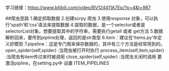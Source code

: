学习链接：https://www.bilibili.com/video/BV124411A7Ep/?p=4&t=987

##爬虫思路
1.确定抓取数据
2.创建scrpy 爬虫
3.使用response 对象，可以执行‘xpath’和‘css’语法来提取数据
4.提取的数据，是一个selector或者是selectorList对象。想要提取其中的字符串，需要执行getall 或者 get方法
5.数据解析回来，要传到pipline处理，返回的是str类型
6.item：建议在‘items.py’中定义好模型
7.pipeline：这是专门用来保存数据的，其中有三个方法是经常用到的。
    open_spider(self,spider)    :当爬虫被打开时执行
    process_item(self,item,spider)  :当爬虫有item传过来时被调用
    close_spider(self,spider)   :当爬虫关闭时调用
    要激活pipline，在setting.py中 设置 ITEM_PIPELINES